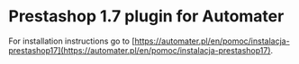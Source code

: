 # Prestashop 1.7 plugin for Automater
For installation instructions go to [https://automater.pl/en/pomoc/instalacja-prestashop17](https://automater.pl/en/pomoc/instalacja-prestashop17).
